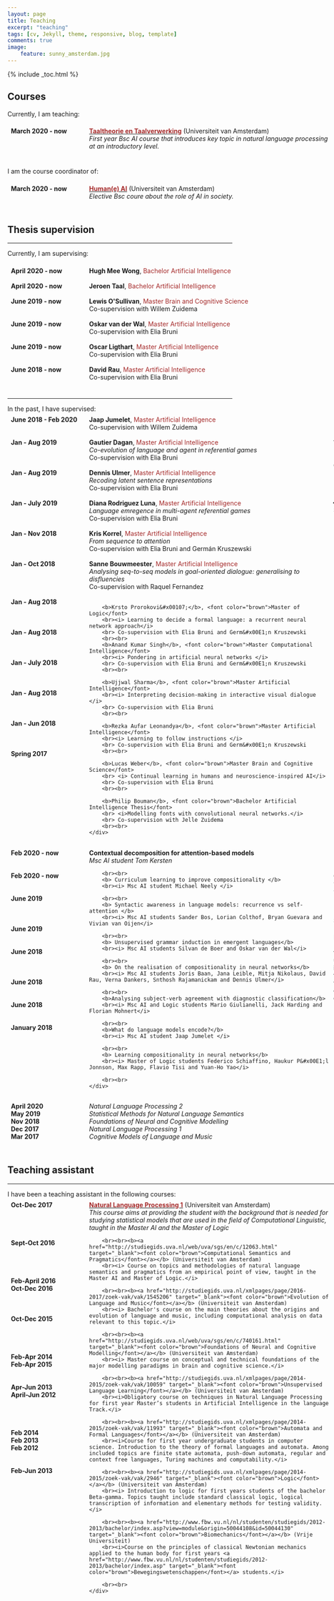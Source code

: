 ```yaml
---
layout: page
title: Teaching
excerpt: "teaching"
tags: [cv, Jekyll, theme, responsive, blog, template]
comments: true
image: 
    feature: sunny_amsterdam.jpg
---
```


{% include _toc.html %}

<style>
   #columns {
       width: 770px;
       overflow:auto;
   }

   #columns .column {
       padding: 1%;
   }

   #columns .date {
       float: left;
       width: 160px;
   }

   #columns .description {
       float: left;
       width: 540px;
   }

   #columns .languages {
       float: left;
       width: 100px;
   }

   #columns .level {
       float: left;
       width: 180px;
    }

</style>

## Courses

Currently, I am teaching:
<div id="columns">
    <div class="date column">
        <b>
        March 2020 - now
        </b>
    </div>
    <div class="description column">
        <b><a href="https://studiegids.uva.nl/xmlpages/page/2019-2020/zoek-vak/vak/72626" target="_blank"><font color="brown">Taaltheorie en Taalverwerking</font></a></b> (Universiteit van Amsterdam)
        <br><i> First year Bsc AI course that introduces key topic in natural language processing at an introductory level. </i>
        <br><br>
    </div>
</div>

I am the course coordinator of:

<div id="columns">
    <div class="date column">
        <b>
        March 2020 - now
        </b>
    </div>
    <div class="description column">
        <b><a href="First year Bsc AI course that introduces key topic in natural language processing at an introductory level." target="_blank"><font color="brown">Human(e) AI</font></a></b> (Universiteit van Amsterdam)
        <br><i> Elective Bsc coure about the role of AI in society.</i>
        <br><br>
    </div>
</div>

## Thesis supervision
<hr>

Currently, I am supervising:
<div id="columns">
    <div class="date column">
        <b>
        April 2020 - now
        <br><br>
        April 2020 - now
        <br><br>
        June 2019 - now
        <br><br><br>
        June 2019 - now
        <br><br><br>
        June 2019 - now
        <br><br><br>
        June 2018 - now
        <br><br><br>
        </b>
    </div>
    <div class="description column">
        <b>Hugh Mee Wong</b>, <font color="brown">Bachelor Artificial Intelligence</font>
        <br><br>
        <b>Jeroen Taal</b>, <font color="brown">Bachelor Artificial Intelligence</font>
        <br><br>
        <b>Lewis O'Sullivan</b>, <font color="brown">Master Brain and Cognitive Science</font>
        <br> Co-supervision with Willem Zuidema
        <br><br>
        <b>Oskar van der Wal</b>, <font color="brown">Master Artificial Intelligence</font>
        <br> Co-supervision with Elia Bruni
        <br><br>
        <b>Oscar Ligthart</b>, <font color="brown">Master Artificial Intelligence</font>
        <br> Co-supervision with Elia Bruni
        <br><br>
        <b>David Rau</b>, <font color="brown">Master Artificial Intelligence</font>
        <br> Co-supervision with Elia Bruni
        <br><br>
    </div>
</div>

<hr>
In the past, I have supervised:

<div id="columns">
    <div class="date column">
        <b>
        June 2018 - Feb 2020
        <br><br><br>
        Jan - Aug 2019
        <br><br><br><br>
        Jan - Aug 2019
        <br><br><br><br>
        Jan - July 2019
        <br><br><br><br>
        Jan - Nov 2018
        <br><br><br><br>
        Jan - Oct 2018
        <br><br><br><br><br>
        Jan - Aug 2018
        <br><br><br><br>
        Jan - Aug 2018
        <br><br><br><br>
        Jan - July 2018
        <br><br><br><br>
        Jan - Aug 2018
        <br><br><br><br>
        Jan - Jun 2018
        <br><br><br><br>
        Spring 2017
        <br><br>
        </b>
    </div>
    <div class="description column">
        <b>Jaap Jumelet</b>, <font color="brown">Master Artificial Intelligence</font>
        <br> Co-supervision with Willem Zuidema
        <br><br>
        <b>Gautier Dagan</b>, <font color="brown">Master Artificial Intelligence</font>
        <br><i> Co-evolution of language and agent in referential games </i>
        <br> Co-supervision with Elia Bruni
        <br><br>
        <b>Dennis Ulmer</b>, <font color="brown">Master Artificial Intelligence</font>
        <br><i> Recoding latent sentence representations </i>
        <br> Co-supervision with Elia Bruni
        <br><br>
        <b>Diana Rodriguez Luna</b>, <font color="brown">Master Artificial Intelligence</font>
        <br><i> Language emregence in multi-agent referential games</i>
        <br> Co-supervision with Elia Bruni
        <br><br>
        <b>Kris Korrel</b>, <font color="brown">Master Artificial Intelligence</font>
        <br><i> From sequence to attention</i>
        <br> Co-supervision with Elia Bruni and Germ&#x00E1;n Kruszewski
        <br><br>
        <b>Sanne Bouwmeester</b>, <font color="brown">Master Artificial Intelligence</font>
        <br> <i>Analysing seq-to-seq models in goal-oriented dialogue: 
        generalising to disfluencies</i>
        <br> Co-supervision with Raquel Fernandez
        <br><br>

        <b>Krsto Prorokovi&#x00107;</b>, <font color="brown">Master of Logic</font>
        <br><i> Learning to decide a formal language: a recurrent neural network approach</i>
        <br> Co-supervision with Elia Bruni and Germ&#x00E1;n Kruszewski
        <br><br>
        <b>Anand Kumar Singh</b>, <font color="brown">Master Computational Intelligence</font>
        <br><i> Pondering in artificial neural networks </i>
        <br> Co-supervision with Elia Bruni and Germ&#x00E1;n Kruszewski
        <br><br>

        <b>Ujjwal Sharma</b>, <font color="brown">Master Artificial Intelligence</font>
        <br><i> Interpreting decision-making in interactive visual dialogue </i>
        <br> Co-supervision with Elia Bruni
        <br><br>

        <b>Rezka Aufar Leonandya</b>, <font color="brown">Master Artificial Intelligence</font>
        <br><i> Learning to follow instructions </i>
        <br> Co-supervision with Elia Bruni and Germ&#x00E1;n Kruszewski
        <br><br>

        <b>Lucas Weber</b>, <font color="brown">Master Brain and Cognitive Science</font>
        <br> <i> Continual learning in humans and neuroscience-inspired AI</i> 
        <br> Co-supervision with Elia Bruni
        <br><br>

        <b>Philip Bouman</b>, <font color="brown">Bachelor Artificial Intelligence Thesis</font>
        <br> <i>Modelling fonts with convolutional neural networks.</i> 
        <br> Co-supervision with Jelle Zuidema
        <br><br>
    </div>
</div>

## Individual/group projects

<div id="columns">
    <div class="date column">
        <b>
        Feb 2020 - now
        <br><br><br> Feb 2020 - now
        <br><br><br> June 2019
        <br><br><br><br> June 2019
        <br><br><br> June 2018
        <br><br><br><br> June 2018
        <br><br><br> June 2018
        <br><br><br> January 2018
        <br><br>
        </b>
    </div>
    <div class="description column">
        <b> Contextual decomposition for attention-based models </b> 
        <br><i> Msc AI student Tom Kersten </i>

        <br><br>
        <b> Curriculum learning to improve compositionality </b> 
        <br><i> Msc AI student Michael Neely </i>

        <br><br>
        <b> Syntactic awareness in language models: recurrence vs self-attention </b> 
        <br><i> Msc AI students Sander Bos, Lorian Colthof, Bryan Guevara and Vivian van Oijen</i>

        <br><br>
        <b> Unsupervised grammar induction in emergent languages</b> 
        <br><i> Msc AI students Silvan de Boer and Oskar van der Wal</i>

        <br><br>
        <b> On the realisation of compositionality in neural networks</b> 
        <br><i> Msc AI students Joris Baan, Jana Leible, Mitja Nikolaus, David Rau, Verna Dankers, Snthosh Rajamanickam and Dennis Ulmer</i>

        <br><br>
        <b>Analysing subject-verb agreement with diagnostic classification</b>
        <br><i> Msc AI and Logic students Mario Giulianelli, Jack Harding and Florian Mohnert</i> 

        <br><br>
        <b>What do language models encode?</b>
        <br><i> Msc AI student Jaap Jumelet </i>

        <br><br>
        <b> Learning compositionality in neural networks</b> 
        <br><i> Master of Logic students Federico Schiaffino, Haukur P&#x00E1;l Jonnson, Max Rapp, Flavio Tisi and Yuan-Ho Yao</i>

        <br><br>
    </div>
</div>

## (Guest) lectures

I've (guest)lectured in the following courses:

<div id="columns">
    <div class="date column">
        <b>
        April 2020
        <br> May 2019
        <br> Nov 2018
        <br> Dec 2017
        <br> Mar 2017
        <br><br>
        </b>
    </div>
    <div class="description column">
        <i> Natural Language Processing 2</i> 
        <br> <i> Statistical Methods for Natural Language Semantics </i> 
        <br><i> Foundations of Neural and Cognitive Modelling </i> 
        <br><i> Natural Language Processing 1 </i> 
        <br><i> Cognitive Models of Language and Music </i> 
        <br><br>
    </div>
</div>

## Teaching assistant
<hr>
I have been a teaching assistant in the following courses:

<div id="columns">
    <div class="date column">
        <b>
        Oct-Dec 2017
        <br><br><br><br><br>Sept-Oct 2016
        <br><br><br><br><br>Feb-April 2016
        <br> Oct-Dec 2016
        <br><br><br><br> Oct-Dec 2015
        <br><br><br><br><br>Feb-Apr 2014
        <br> Feb-Apr 2015
        <br><br><br>Apr-Jun 2013
        <br> April-Jun 2012
        <br><br><br><br><br>Feb 2014
        <br> Feb 2013
        <br> Feb 2012
        <br><br><br> Feb-Jun 2013
        <br><br>
        </b>
    </div>
    <div class="description column">
        <b><a href="http://studiegids.uva.nl/xmlpages/page/2017-2018/zoek-vak/vak/37834" target="_blank"><font color="brown">Natural Language Processing 1</font></a></b> (Universiteit van Amsterdam)
        <br><i> This course aims at providing the student with the background that is needed for studying statistical models that are used in the field of Computational Linguistic, taught in the Master AI and the Master of Logic </i>

        <br><br><b><a href="http://studiegids.uva.nl/web/uva/sgs/en/c/12063.html" target="_blank"><font color="brown">Computational Semantics and Pragmatics</font></a></b> (Universiteit van Amsterdam)
        <br><i> Course on topics and methodologies of natural language semantics and pragmatics from an empirical point of view, taught in the Master AI and Master of Logic.</i>

        <br><br><b><a href="http://studiegids.uva.nl/xmlpages/page/2016-2017/zoek-vak/vak/1545206" target="_blank"><font color="brown">Evolution of Language and Music</font></a></b> (Universiteit van Amsterdam)
        <br><i> Bachelor's course on the main theories about the origins and evolution of language and music, including computational analysis on data relevant to this topic.</i>

        <br><br><b><a href="http://studiegids.uva.nl/web/uva/sgs/en/c/740161.html" target="_blank"><font color="brown">Foundations of Neural and Cognitive Modelling</font></a></b> (Universiteit van Amsterdam)
        <br><i> Master course on conceptual and technical foundations of the major modelling paradigms in brain and cognitive science.</i>

        <br><br><b><a href="http://studiegids.uva.nl/xmlpages/page/2014-2015/zoek-vak/vak/10059" target="_blank"><font color="brown">Unsupervised Language Learning</font></a></b> (Universiteit van Amsterdam)
        <br><i>Obligatory course on techniques in Natural Language Processing for first year Master’s students in Artificial Intelligence in the language Track.</i>

        <br><br><b><a href="http://studiegids.uva.nl/xmlpages/page/2014-2015/zoek-vak/vak/11993" target="_blank"><font color="brown">Automata and Formal Languages</font></a></b> (Universiteit van Amsterdam)
        <br><i>Course for first year undergraduate students in computer science. Introduction to the theory of formal languages and automata. Among included topics are finite state automata, push-down automata, regular and context free languages, Turing machines and computability.</i>

        <br><br><b><a href="http://studiegids.uva.nl/xmlpages/page/2014-2015/zoek-vak/vak/2946" target="_blank"><font color="brown">Logic</font></a></b> (Universiteit van Amsterdam)
        <br><i> Introduction to logic for first years students of the bachelor Beta-gamma. Topics taught include standard classical logic, logical transcription of information and elementary methods for testing validity. </i>

        <br><br><b><a href="http://www.fbw.vu.nl/nl/studenten/studiegids/2012-2013/bachelor/index.asp?view=module&origin=50044108&id=50044130" target="_blank"><font color="brown">Biomechanics</font></a></b> (Vrije Universiteit)
        <br><i>Course on the principles of classical Newtonian mechanics applied to the human body for first years <a href="http://www.fbw.vu.nl/nl/studenten/studiegids/2012-2013/bachelor/index.asp" target="_blank"><font color="brown">Bewegingswetenschappen</font></a> students.</i>

        <br><br>
    </div>
</div>

